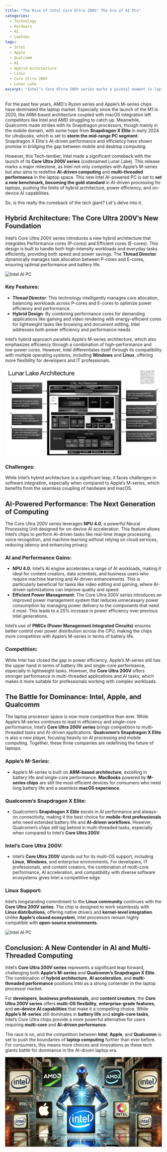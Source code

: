 ```yaml
---
title: "The Rise of Intel Core Ultra 200V: The Era of AI PCs"
categories: 
  - Technology
  - Hardware
  - AI
  - Laptops
tags:
  - Intel
  - Apple
  - Qualcomm
  - AI
  - Hybrid Architecture
  - Linux
  - Core Ultra 200V
  - Lunar Lake
excerpt: "Intel’s Core Ultra 200V series marks a pivotal moment in laptop processing, competing directly with Apple’s M-series and Qualcomm’s Snapdragon X Elite. This article explores the hybrid architecture, AI-driven performance, and multi-threaded computing that define Intel's comeback."
---
```


For the past few years, AMD's Ryzen series and Apple’s M-series chips have dominated the laptop market. Especially since the launch of the M1 in 2020, the ARM-based architecture coupled with macOS integration left competitors like Intel and AMD struggling to catch up. Meanwhile, Qualcomm made strides with its Snapdragon processors, though mainly in the mobile domain, with some hope from **Snapdragon X Elite** in early 2024 for ultrabooks, which is set to **storm the mid-range PC segment**. Snapdragon X Elite's AI-driven performance and efficiency have shown promise in bridging the gap between mobile and desktop computing.

However, this Tech-tember, Intel made a significant comeback with the launch of its **Core Ultra 200V series** (codenamed Lunar Lake). This release marks a major milestone, as Intel not only competes with Apple’s M-series but also aims to redefine **AI-driven computing** and **multi-threaded performance** in the laptop space. This new Intel AI-powered PC is set to **set a new benchmark, becoming the gold standard** in AI-driven processing for laptops, pushing the limits of hybrid architecture, power efficiency, and on-device AI capabilities.

So, is this really the comeback of the tech giant? Let's delve into it.

## Hybrid Architecture: The Core Ultra 200V’s New Foundation

Intel’s Core Ultra 200V series introduces a new hybrid architecture that integrates Performance cores (P-cores) and Efficient cores (E-cores). This design is built to handle both high-intensity workloads and everyday tasks efficiently, providing both speed and power savings. The **Thread Director** dynamically manages task allocation between P-cores and E-cores, ensuring optimal performance and battery life.

![Intel AI PC]( /images/posts/intel/intel_ai_pc.png)

### Key Features:
- **Thread Director**: This technology intelligently manages core allocation, balancing workloads across P-cores and E-cores to optimize power efficiency and performance.
- **Hybrid Design**: By combining performance cores for demanding applications like gaming and video rendering with energy-efficient cores for lightweight tasks like browsing and document editing, Intel addresses both power efficiency and performance needs.

Intel’s hybrid approach parallels Apple’s M-series architecture, which also emphasizes efficiency through a combination of high-performance and low-power cores. However, Intel differentiates itself through its compatibility with multiple operating systems, including **Windows** and **Linux**, offering more flexibility for developers and IT professionals.

![Lunar Lake]( /images/posts/intel/lunar_lake.png)

### Challenges:
While Intel’s hybrid architecture is a significant leap, it faces challenges in software integration, especially when compared to Apple’s M-series, which benefits from the seamless coupling of hardware and macOS.

## AI-Powered Performance: The Next Generation of Computing

The Core Ultra 200V series leverages **NPU 4.0**, a powerful Neural Processing Unit designed for on-device AI acceleration. This feature allows Intel’s chips to perform AI-driven tasks like real-time image processing, voice recognition, and machine learning without relying on cloud services, reducing latency and enhancing privacy.

### AI and Performance Gains:
- **NPU 4.0**: Intel’s AI engine accelerates a range of AI workloads, making it ideal for content creators, data scientists, and business users who require machine learning and AI-driven enhancements. This is particularly beneficial for tasks like video editing and gaming, where AI-driven optimizations can improve quality and speed.
- **Efficient Power Management**: The Core Ultra 200V series introduces an improved power management system that reduces unnecessary power consumption by managing power delivery to the components that need it most. This leads to a 25% increase in power efficiency over previous Intel generations.

Intel’s use of **PMICs (Power Management Integrated Circuits)** ensures better control over power distribution across the CPU, making the chips more competitive with Apple’s M-series in terms of battery life.

### Competition:
While Intel has closed the gap in power efficiency, Apple’s M-series still has the upper hand in terms of battery life and single-core performance, especially in lightweight tasks. However, the **Core Ultra 200V** offers stronger performance in multi-threaded applications and AI tasks, which makes it more suitable for professionals working with complex workloads.

## The Battle for Dominance: Intel, Apple, and Qualcomm

The laptop processor space is now more competitive than ever. While Apple’s M-series continues to lead in efficiency and single-core performance, Intel’s **Core Ultra 200V series** brings competition to multi-threaded tasks and AI-driven applications. **Qualcomm’s Snapdragon X Elite** is also a new player, focusing heavily on AI processing and mobile computing. Together, these three companies are redefining the future of laptops.

### Apple’s M-Series:
- Apple’s M-series is built on **ARM-based architecture**, excelling in battery life and single-core performance. **MacBooks** powered by **M-series chips** are still the most efficient devices for consumers who need long battery life and a seamless **macOS experience**.

### Qualcomm’s Snapdragon X Elite:
- Qualcomm’s **Snapdragon X Elite** excels in AI performance and always-on connectivity, making it the best choice for **mobile-first professionals** who need extended battery life and **AI-driven workflows**. However, Qualcomm’s chips still lag behind in multi-threaded tasks, especially when compared to Intel’s **Core Ultra 200V**.

### Intel’s Core Ultra 200V:
- Intel’s **Core Ultra 200V** stands out for its multi-OS support, including **Linux**, **Windows**, and enterprise environments. For developers, IT professionals, and content creators, the combination of multi-core performance, AI acceleration, and compatibility with diverse software ecosystems gives Intel a competitive edge.

### Linux Support: 
Intel’s longstanding commitment to the **Linux community** continues with the **Core Ultra 200V series**. The chip is designed to work seamlessly with **Linux distributions**, offering native drivers and **kernel-level integration**. Unlike **Apple’s closed ecosystem**, Intel processors remain highly compatible with **open-source environments**.

![Intel AI PC]( /images/posts/intel/intel_ai_pc.png)

## Conclusion: A New Contender in AI and Multi-Threaded Computing

Intel’s **Core Ultra 200V series** represents a significant leap forward, challenging both **Apple’s M-series** and **Qualcomm’s Snapdragon X Elite**. The combination of **hybrid architecture**, **AI acceleration**, and **multi-threaded performance** positions Intel as a strong contender in the laptop processor market.

For **developers**, **business professionals**, and **content creators**, the **Core Ultra 200V series** offers **multi-OS flexibility**, **enterprise-grade features**, and **on-device AI capabilities** that make it a compelling choice. While **Apple’s M-series** still dominates in **battery life** and **single-core tasks**, Intel’s Core Ultra chips provide a more powerful alternative for users requiring **multi-core** and **AI-driven performance**.

The race is on, and the competition between **Intel**, **Apple**, and **Qualcomm** is set to push the boundaries of **laptop computing** further than ever before. For consumers, this means more choices and innovations as these tech giants battle for dominance in the AI-driven laptop era.

![Creative Visualization]( /images/posts/intel/creative.png)

